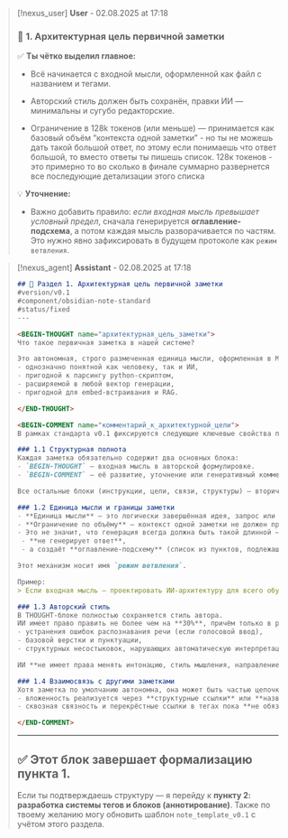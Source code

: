 >[!nexus_user] **User** - 02.08.2025 at 17:18
> ### 🔹 1. **Архитектурная цель первичной заметки**
> 
> ✅ **Ты чётко выделил главное:**
> 
> - Всё начинается с входной мысли, оформленной как файл с названием и тегами.
>  
> - Авторский стиль должен быть сохранён, правки ИИ — минимальны и сугубо редакторские.
>  
> - Ограничение в 128k токенов (или меньше) — принимается как базовый объём “контекста одной заметки” - но ты не можешь дать такой большой ответ, по этому если понимаешь что ответ большой, то вместо ответы ты пишешь список. 128к токенов - это примерно то во сколько в финале суммарно развернется все последующие детализации этого списка
>  
> 
> 💡 **Уточнение:**
> 
> - Важно добавить правило: _если входная мысль превышает условный предел_, сначала генерируется **оглавление-подсхема**, а потом каждая мысль разворачивается по частям. Это нужно явно зафиксировать в будущем протоколе как `режим ветвления`.
<!-- UID: e8739ecc-bcf2-4b59-abb0-a4bfe5933ab0 -->




>[!nexus_agent] **Assistant** - 02.08.2025 at 17:18
> ```markdown
> ## 🧩 Раздел 1. Архитектурная цель первичной заметки 
> #version/v0.1 
> #component/obsidian-note-standard 
> #status/fixed 
> ---
> 
> <BEGIN-THOUGHT name="архитектурная_цель_заметки">
> Что такое первичная заметка в нашей системе?
> 
> Это автономная, строго размеченная единица мысли, оформленная в Markdown-совместимом формате, предназначенная для дальнейшей трансформации в промпты, код, визуал, звук, текстовые артефакты или блоки обучения модели. Её задача — быть универсальной стартовой точкой в цепочке генерации. Такая заметка должна быть:
> - однозначно понятной как человеку, так и ИИ,
> - пригодной к парсингу python-скриптом,
> - расширяемой в любой вектор генерации,
> - пригодной для embed-встраивания и RAG.
> 
> </END-THOUGHT>
> 
> <BEGIN-COMMENT name="комментарий_к_архитектурной_цели">
> В рамках стандарта v0.1 фиксируются следующие ключевые свойства первичной заметки:
> 
> ### 1.1 Структурная полнота
> Каждая заметка обязательно содержит два основных блока:
> - `BEGIN-THOUGHT` — входная мысль в авторской формулировке.
> - `BEGIN-COMMENT` — её развитие, уточнение или генеративный комментарий ИИ.
> 
> Все остальные блоки (инструкции, цели, связи, структуры) — вторичны и вводятся в следующих версиях стандарта.
> 
> ### 1.2 Единица мысли и границы заметки
> - **Единица мысли** — это логически завершённая идея, запрос или гипотеза, оформленная в виде THOUGHT-блока.
> - **Ограничение по объёму** — контекст одной заметки не должен превышать условный предел 128 000 токенов (ориентировочно 80–100 тыс. слов Markdown-текста).
> - Это не значит, что генерация всегда должна быть такой длинной — наоборот, если ИИ распознаёт, что развертка мысли потребует объём выше порога, он:
>  - **не генерирует ответ**, 
>  - а создаёт **оглавление-подсхему** (список из пунктов, подлежащих последующей поэтапной детализации).
> 
> Этот механизм носит имя `режим ветвления`.
> 
> Пример:
> > Если входная мысль — проектировать ИИ-архитектуру для всего обучения физике в стиле вихревой парадигмы, ИИ не отвечает сразу, а создаёт ~100-пунктное оглавление по главам, уровням, механизмам. Затем пользователь указывает, что разворачивать.
> 
> ### 1.3 Авторский стиль
> В THOUGHT-блоке полностью сохраняется стиль автора. 
> ИИ имеет право править не более чем на **30%**, причём только в рамках:
> - устранения ошибок распознавания речи (если голосовой ввод),
> - базовой верстки и пунктуации,
> - структурных несостыковок, нарушающих автоматическую интерпретацию.
> 
> ИИ **не имеет права менять интонацию, стиль мышления, направление идеи**. Он действует как архитектор, а не автор.
> 
> ### 1.4 Взаимосвязь с другими заметками
> Хотя заметка по умолчанию автономна, она может быть частью цепочки (`Z-note`) — вложенной или связанной архитектуры. Однако, в рамках стандарта v0.1:
> - вложенность реализуется через **структурные ссылки** или **названия файлов**,
> - сквозная связность и перекрёстные ссылки в тегах пока **не обязательны**.
> 
> </END-COMMENT>
> ```
> 
> ---
> 
> ## ✅ Этот блок завершает формализацию **пункта 1**.
> 
> Если ты подтверждаешь структуру — я перейду к **пункту 2: разработка системы тегов и блоков (аннотирование)**. 
> Также по твоему желанию могу обновить шаблон `note_template_v0.1` с учётом этого раздела.
<!-- UID: f694d8e8-6f92-40e2-ab78-f5e9af0cd796 -->